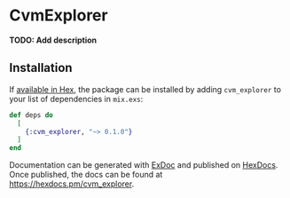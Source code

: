 # CvmExplorer

**TODO: Add description**

## Installation

If [available in Hex](https://hex.pm/docs/publish), the package can be installed
by adding `cvm_explorer` to your list of dependencies in `mix.exs`:

```elixir
def deps do
  [
    {:cvm_explorer, "~> 0.1.0"}
  ]
end
```

Documentation can be generated with [ExDoc](https://github.com/elixir-lang/ex_doc)
and published on [HexDocs](https://hexdocs.pm). Once published, the docs can
be found at <https://hexdocs.pm/cvm_explorer>.

